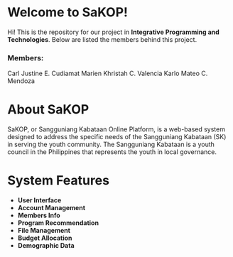 # Welcome to SaKOP!

Hi! This is the repository for our project in  **Integrative Programming and Technologies**. Below are listed the members behind this project.

### Members:
Carl Justine E. Cudiamat
Marien Khristah C. Valencia
Karlo Mateo C. Mendoza

# About SaKOP
SaKOP, or Sangguniang Kabataan Online Platform, is a web-based system designed to address the specific needs of the Sangguniang Kabataan (SK) in serving the youth community. The Sangguniang Kabataan is a youth council in the Philippines that represents the youth in local governance.

# System Features

- **User Interface**
- **Account Management**
- **Members Info**
- **Program Recommendation**
- **File Management**
- **Budget Allocation**
- **Demographic Data**
